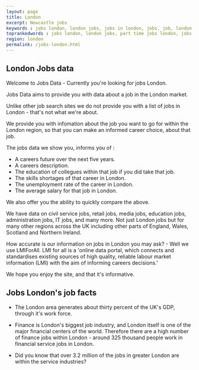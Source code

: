 ```yaml
---
layout: page
title: London
excerpt: Newcastle jobs
keywords : jobs london, london jobs, jobs in london, jobs, job, london, careers, career, uk
toprankedwords : jobs london, london jobs, part time jobs london, jobs in london, part time jobs in london, london job, job london, graduate jobs london
region: london
permalink: /jobs-london.html
---
```


## London Jobs data

Welcome to Jobs Data - Currently you're looking for jobs London.

Jobs Data aims to provide you with data about a job in the London market.

Unlike other job search sites we do not provide you with a list of jobs in London - that's not what we're about.

We provide you with infomation about the job you want to go for within the London region, so that you can make an informed
career choice, about that job.

The jobs data we show you, informs you of :

+ A careers future over the next five years.
+ A careers description.
+ The education of collegues within that job if you did take that job.
+ The skills shortages of that career in London.
+ The unemployment rate of the career in London.
+ The average salary for that job in London.

We also offer you the ability to quickly compare the above.

We have data on civil service jobs, retail jobs, media jobs, education jobs, administration jobs, IT jobs, and many more.
Not just London jobs but for many other regions across the UK including other parts of England, Wales, Scotland and Northern Ireland.

How accurate is our information on jobs in London you may ask? - Well we use LMIForAll. LMI for all is a 'online data portal,
which connects and standardises existing sources of high quality, reliable labour market information (LMI) with the aim of informing careers decisions.'

We hope you enjoy the site, and that it's informative.

## Jobs London's job facts

+ The London area generates about thirty percent of the UK's GDP, through it's work force.

+ Finance is London's biggest job industry, and London itself is one of the major financial centers of the world.
Therefore there are a high number of finance jobs within London - around 325 thousand people work
in financial service jobs in London.

+ Did you know that over 3.2 million of the jobs in greater London are within the service industries?
